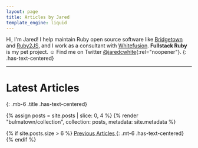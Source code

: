 ```yaml
---
layout: page
title: Articles by Jared
template_engine: liquid
---
```


Hi, I'm Jared! I help maintain Ruby open source software like [Bridgetown](https://www.bridgetownrb.com) and [Ruby2JS](https://github.com/rubys/ruby2js), and I work as a consultant with [Whitefusion](https://www.whitefusion.studio). **Fullstack Ruby** is my pet project. ☺ Find me on Twitter [@jaredcwhite](https://twitter.com/jaredcwhite){:rel="noopener"}.
{: .has-text-centered}

----
  
# Latest Articles
{: .mb-6 .title .has-text-centered}

{% assign posts = site.posts | slice: 0, 4 %}
{% render "bulmatown/collection", collection: posts, metadata: site.metadata %}

{% if site.posts.size > 6 %}
  <a href="/articles" class="button is-primary is-outlined is-small"><span>Previous Articles</span> <span class="icon"><i class="fa fa-arrow-right"></i></span></a>
  {: .mt-6 .has-text-centered}
{% endif %}
